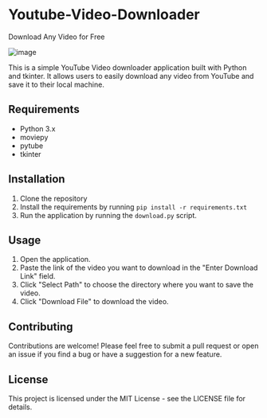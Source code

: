 # Youtube-Video-Downloader
Download Any Video for Free

![image](https://user-images.githubusercontent.com/120352080/232119872-32d7336a-da9f-4fa7-9c3d-acf120e381be.png)

This is a simple YouTube Video downloader application built with Python and tkinter. It allows users to easily download any video from YouTube and save it to their local machine. 

## Requirements
- Python 3.x
- moviepy 
- pytube 
- tkinter 

## Installation
1. Clone the repository
2. Install the requirements by running `pip install -r requirements.txt` 
3. Run the application by running the `download.py` script.

## Usage
1. Open the application.
2. Paste the link of the video you want to download in the "Enter Download Link" field.
3. Click "Select Path" to choose the directory where you want to save the video.
4. Click "Download File" to download the video.

## Contributing
Contributions are welcome! Please feel free to submit a pull request or open an issue if you find a bug or have a suggestion for a new feature.

## License
This project is licensed under the MIT License - see the LICENSE file for details.
